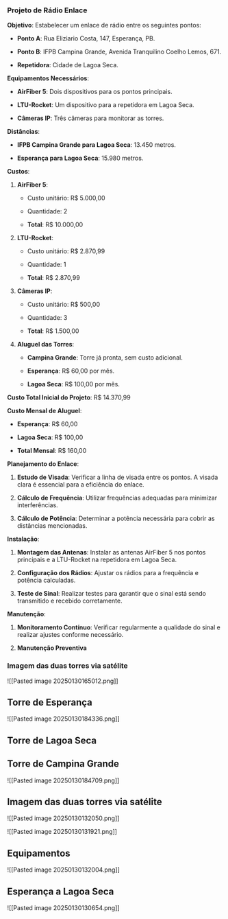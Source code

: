 ### Projeto de Rádio Enlace

**Objetivo**: Estabelecer um enlace de rádio entre os seguintes pontos:

- **Ponto A**: Rua Eliziario Costa, 147, Esperança, PB.
    
- **Ponto B**: IFPB Campina Grande, Avenida Tranquilino Coelho Lemos, 671.
    
- **Repetidora**: Cidade de Lagoa Seca.
    

**Equipamentos Necessários**:

- **AirFiber 5**: Dois dispositivos para os pontos principais.
    
- **LTU-Rocket**: Um dispositivo para a repetidora em Lagoa Seca.
    
- **Câmeras IP**: Três câmeras para monitorar as torres.
    

**Distâncias**:

- **IFPB Campina Grande para Lagoa Seca**: 13.450 metros.
    
- **Esperança para Lagoa Seca**: 15.980 metros.
    

**Custos**:

1. **AirFiber 5**:
    
    - Custo unitário: R$ 5.000,00
        
    - Quantidade: 2
        
    - **Total**: R$ 10.000,00
        
2. **LTU-Rocket**:
    
    - Custo unitário: R$ 2.870,99
        
    - Quantidade: 1
        
    - **Total**: R$ 2.870,99
        
3. **Câmeras IP**:
    
    - Custo unitário: R$ 500,00
        
    - Quantidade: 3
        
    - **Total**: R$ 1.500,00
        
4. **Aluguel das Torres**:
    
    - **Campina Grande**: Torre já pronta, sem custo adicional.
        
    - **Esperança**: R$ 60,00 por mês.
        
    - **Lagoa Seca**: R$ 100,00 por mês.
        

**Custo Total Inicial do Projeto**: R$ 14.370,99

**Custo Mensal de Aluguel**:

- **Esperança**: R$ 60,00
    
- **Lagoa Seca**: R$ 100,00
    
- **Total Mensal**: R$ 160,00
    

**Planejamento do Enlace**:

1. **Estudo de Visada**: Verificar a linha de visada entre os pontos. A visada clara é essencial para a eficiência do enlace.
    
2. **Cálculo de Frequência**: Utilizar frequências adequadas para minimizar interferências.
    
3. **Cálculo de Potência**: Determinar a potência necessária para cobrir as distâncias mencionadas.
    

**Instalação**:

1. **Montagem das Antenas**: Instalar as antenas AirFiber 5 nos pontos principais e a LTU-Rocket na repetidora em Lagoa Seca.
    
2. **Configuração dos Rádios**: Ajustar os rádios para a frequência e potência calculadas.
    
3. **Teste de Sinal**: Realizar testes para garantir que o sinal está sendo transmitido e recebido corretamente.
    

**Manutenção**:

1. **Monitoramento Contínuo**: Verificar regularmente a qualidade do sinal e realizar ajustes conforme necessário.
    
2. **Manutenção Preventiva**




### Imagem das duas torres via satélite 

![[Pasted image 20250130165012.png]]

## Torre de Esperança 


![[Pasted image 20250130184336.png]]



## Torre de Lagoa Seca


## Torre de Campina Grande

![[Pasted image 20250130184709.png]]





## Imagem das duas torres via satélite 

![[Pasted image 20250130132050.png]]



![[Pasted image 20250130131921.png]]


## Equipamentos

![[Pasted image 20250130132004.png]]




## Esperança a Lagoa Seca

![[Pasted image 20250130130654.png]]

